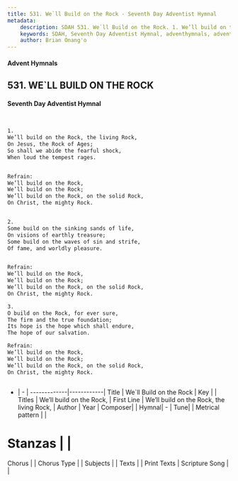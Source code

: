 ```yaml
---
title: 531. We`ll Build on the Rock - Seventh Day Adventist Hymnal
metadata:
    description: SDAH 531. We`ll Build on the Rock. 1. We’ll build on the Rock, the living Rock, On Jesus, the Rock of Ages; So shall we abide the fearful shock, When loud the tempest rages. 
    keywords: SDAH, Seventh Day Adventist Hymnal, adventhymnals, advent hymnals, We`ll Build on the Rock, We’ll build on the Rock, the living Rock, ,We’ll build on the Rock,
    author: Brian Onang'o
---
```


#### Advent Hymnals
## 531. WE`LL BUILD ON THE ROCK
#### Seventh Day Adventist Hymnal

```txt


1.
We’ll build on the Rock, the living Rock,
On Jesus, the Rock of Ages;
So shall we abide the fearful shock,
When loud the tempest rages.


Refrain:
We’ll build on the Rock,
We’ll build on the Rock;
We’ll build on the Rock, on the solid Rock,
On Christ, the mighty Rock.


2.
Some build on the sinking sands of life,
On visions of earthly treasure;
Some build on the waves of sin and strife,
Of fame, and worldly pleasure.


Refrain:
We’ll build on the Rock,
We’ll build on the Rock;
We’ll build on the Rock, on the solid Rock,
On Christ, the mighty Rock.

3.
O build on the Rock, for ever sure,
The firm and the true foundation;
Its hope is the hope which shall endure,
The hope of our salvation.

Refrain:
We’ll build on the Rock,
We’ll build on the Rock;
We’ll build on the Rock, on the solid Rock,
On Christ, the mighty Rock.



```

- |   -  |
-------------|------------|
Title | We`ll Build on the Rock |
Key |  |
Titles | We’ll build on the Rock, |
First Line | We’ll build on the Rock, the living Rock, |
Author | 
Year | 
Composer|  |
Hymnal|  - |
Tune|  |
Metrical pattern | |
# Stanzas |  |
Chorus |  |
Chorus Type |  |
Subjects |  |
Texts |  |
Print Texts | 
Scripture Song |  |
  
